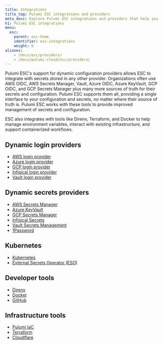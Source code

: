 ```yaml
---
title: Integrations
title_tag: Pulumi ESC integrations and providers
meta_desc: Explore Pulumi ESC integrations and providers that help you securely manage cloud resources, configurations, and secrets.
h1: Pulumi ESC integrations
menu:
  esc:
    parent: esc-home
    identifier: esc-integrations
    weight: 6
aliases:
    - /docs/esc/providers/
    - /docs/pulumi-cloud/esc/providers/ 
---
```


Pulumi ESC's support for dynamic configuration providers allows ESC to integrate with secrets stored in any other provider. Organizations often use AWS OIDC, AWS Secrets Manager, Vault, Azure OIDC, Azure KeyVault, GCP OIDC, and GCP Secrets Manager plus many more sources of truth for their secrets and configuration. Pulumi ESC supports them all, providing a single interface to your configuration and secrets, no matter where their source of truth is. Pulumi ESC works with these tools to provide improved management of secrets and configuration.

ESC also integrates with tools like Direnv, Terraform, and Docker to help manage environment variables, interact with existing infrastructure, and support containerized workflows.

## Dynamic login providers

- [AWS login provider](/docs/esc/integrations/dynamic-login-credentials/aws-login)
- [Azure login provider](/docs/esc/integrations/dynamic-login-credentials/azure-login)
- [GCP login provider](/docs/esc/integrations/dynamic-login-credentials/gcp-login)
- [Infisical login provider](/docs/esc/integrations/dynamic-login-credentials/infisical-login)
- [Vault login provider](/docs/esc/integrations/dynamic-login-credentials/vault-login)

## Dynamic secrets providers

- [AWS Secrets Manager](/docs/esc/integrations/dynamic-secrets/aws-secrets)
- [Azure KeyVault](/docs/esc/integrations/dynamic-secrets/azure-secrets)
- [GCP Secrets Manager](/docs/esc/integrations/dynamic-secrets/gcp-secrets)
- [Infisical Secrets](/docs/esc/integrations/dynamic-secrets/infisical-secrets)
- [Vault Secrets Management](/docs/esc/integrations/dynamic-secrets/vault-secrets)
- [1Password](/docs/esc/integrations/dynamic-secrets/1password-secrets/)

## Kubernetes

- [Kubernetes](/docs/esc/integrations/kubernetes/kubernetes)
- [External Secrets Operator (ESO)](/docs/esc/integrations/kubernetes/external-secrets-operator)

## Developer tools

- [Direnv](/docs/esc/integrations/dev-tools/direnv)
- [Docker](/docs/esc/integrations/dev-tools/docker)
- [GitHub](/docs/esc/integrations/dev-tools/github)

## Infrastructure tools

- [Pulumi IaC](/docs/esc/integrations/infrastructure/pulumi-iac)
- [Terraform](/docs/esc/integrations/infrastructure/terraform)
- [Cloudflare](/docs/esc/integrations/infrastructure/cloudflare)
